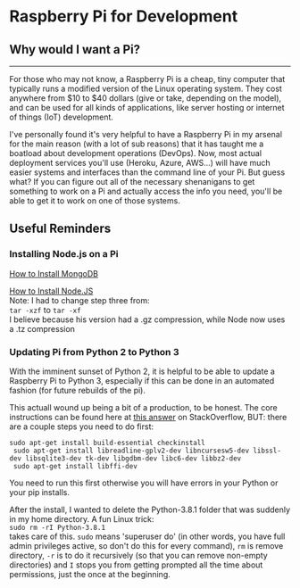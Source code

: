 # Raspberry Pi for Development

## Why would I want a Pi?

<hr>
For those who may not know, a Raspberry Pi is a cheap, tiny computer that typically runs a modified version of the Linux operating system. They cost anywhere from $10 to $40 dollars (give or take, depending on the model), and can be used for all kinds of applications, like server hosting or internet of things (IoT) development.

I've personally found it's very helpful to have a Raspberry Pi in my arsenal for the main reason (with a lot of sub reasons) that it has taught me a boatload about development operations (DevOps). Now, most actual deployment services you'll use (Heroku, Azure, AWS...) will have much easier systems and interfaces than the command line of your Pi. But guess what? If you can figure out all of the necessary shenanigans to get something to work on a Pi and actually access the info you need, you'll be able to get it to work on one of those systems.
<br>

## Useful Reminders

### Installing Node.js on a Pi

<a href="https://yannickloriot.com/2016/04/install-mongodb-and-node-js-on-a-raspberry-pi/" target="_blank">How to Install MongoDB</a>

<a href="https://www.instructables.com/id/Install-Nodejs-and-Npm-on-Raspberry-Pi/" target="_blank">How to Install Node.JS</a><br>
Note: I had to change step three from:<br>`tar -xzf` to `tar -xf`<br>I believe because his version had a .gz compression, while Node now uses a .tz compression

### Updating Pi from Python 2 to Python 3

With the imminent sunset of Python 2, it is helpful to be able to update a Raspberry Pi to Python 3, especially if this can be done in an automated fashion (for future rebuilds of the pi).

This actuall wound up being a bit of a production, to be honest. The core instructions can be found here at <a href='https://raspberrypi.stackexchange.com/questions/59381/how-do-i-update-my-rpi3-to-python-3-6' target='_blank'>this answer</a> on StackOverflow, BUT: there are a couple steps you need to do first:

```shell
sudo apt-get install build-essential checkinstall
 sudo apt-get install libreadline-gplv2-dev libncursesw5-dev libssl-dev libsqlite3-dev tk-dev libgdbm-dev libc6-dev libbz2-dev
 sudo apt-get install libffi-dev
```

You need to run this first otherwise you will have errors in your Python or your pip installs.

After the install, I wanted to delete the Python-3.8.1 folder that was suddenly in my home directory. A fun Linux trick:<br>
`sudo rm -rI Python-3.8.1`<br>
takes care of this. `sudo` means 'superuser do' (in other words, you have full admin privileges active, so don't do this for every command), `rm` is remove directory, `-r` is to do it recursively (so that you can remove non-empty directories) and `I` stops you from getting prompted all the time about permissions, just the once at the beginning.
